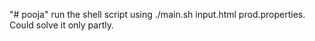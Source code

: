 "# pooja"
run the shell script using ./main.sh input.html prod.properties.
Could solve it only partly.

